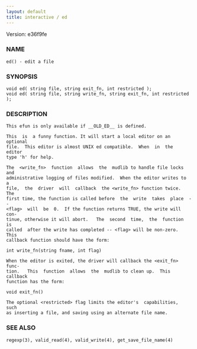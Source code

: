 ```yaml
---
layout: default
title: interactive / ed
---
```


Version: e36f9fe




### NAME
    ed() - edit a file


### SYNOPSIS
    void ed( string file, string exit_fn, int restricted );
    void ed( string file, string write_fn, string exit_fn, int restricted );


### DESCRIPTION
    This efun is only available if __OLD_ED__ is defined.

    This  is  a funny function. It will start a local editor on an optional
    file.  This editor is almost UNIX ed compatible.  When  in  the  editor
    type 'h' for help.

    The  <write_fn>  function  allows  the  mudlib to handle file locks and
    administrative logging of files modified.  When the editor writes to  a
    file,  the  driver  will  callback  the <write_fn> function twice.  The
    first time, the function is called before  the  write  takes  place  --
    <flag>  will  be  0.  If the function returns TRUE, the write will con‐
    tinue, otherwise it will abort.   The  second  time,  the  function  is
    called  after the write has completed -- <flag> will be non-zero.  This
    callback function should have the form:

    int write_fn(string fname, int flag)

    When the editor is exited, the driver will callback the <exit_fn> func‐
    tion.   This  function  allows  the  mudlib to clean up.  This callback
    function has the form:

    void exit_fn()

    The optional <restricted> flag limits the editor's  capabilities,  such
    as inserting a file, and saving using an alternate file name.


### SEE ALSO
    regexp(3), valid_read(4), valid_write(4), get_save_file_name(4)



